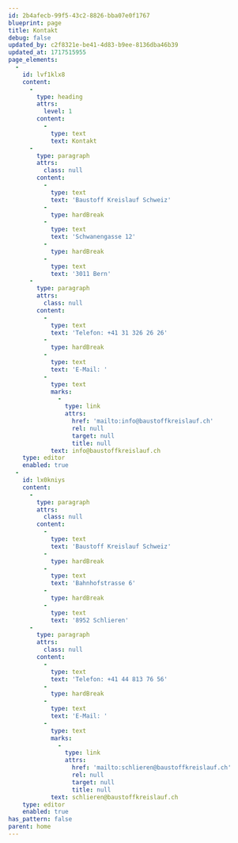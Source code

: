 ```yaml
---
id: 2b4afecb-99f5-43c2-8826-bba07e0f1767
blueprint: page
title: Kontakt
debug: false
updated_by: c2f8321e-be41-4d83-b9ee-8136dba46b39
updated_at: 1717515955
page_elements:
  -
    id: lvf1klx8
    content:
      -
        type: heading
        attrs:
          level: 1
        content:
          -
            type: text
            text: Kontakt
      -
        type: paragraph
        attrs:
          class: null
        content:
          -
            type: text
            text: 'Baustoff Kreislauf Schweiz'
          -
            type: hardBreak
          -
            type: text
            text: 'Schwanengasse 12'
          -
            type: hardBreak
          -
            type: text
            text: '3011 Bern'
      -
        type: paragraph
        attrs:
          class: null
        content:
          -
            type: text
            text: 'Telefon: +41 31 326 26 26'
          -
            type: hardBreak
          -
            type: text
            text: 'E-Mail: '
          -
            type: text
            marks:
              -
                type: link
                attrs:
                  href: 'mailto:info@baustoffkreislauf.ch'
                  rel: null
                  target: null
                  title: null
            text: info@baustoffkreislauf.ch
    type: editor
    enabled: true
  -
    id: lx0kniys
    content:
      -
        type: paragraph
        attrs:
          class: null
        content:
          -
            type: text
            text: 'Baustoff Kreislauf Schweiz'
          -
            type: hardBreak
          -
            type: text
            text: 'Bahnhofstrasse 6'
          -
            type: hardBreak
          -
            type: text
            text: '8952 Schlieren'
      -
        type: paragraph
        attrs:
          class: null
        content:
          -
            type: text
            text: 'Telefon: +41 44 813 76 56'
          -
            type: hardBreak
          -
            type: text
            text: 'E-Mail: '
          -
            type: text
            marks:
              -
                type: link
                attrs:
                  href: 'mailto:schlieren@baustoffkreislauf.ch'
                  rel: null
                  target: null
                  title: null
            text: schlieren@baustoffkreislauf.ch
    type: editor
    enabled: true
has_pattern: false
parent: home
---
```

